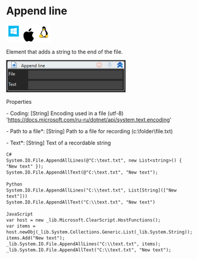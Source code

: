 # Append line

![](<../../../.gitbook/assets/image (47).png>)

Element that adds a string to the end of the file.

![](<../../../.gitbook/assets/1 (123).png>)

Properties

&#x20;\- Coding: \[String] Encoding used in a file (utf-8) 'https://docs.microsoft.com/ru-ru/dotnet/api/system.text.encoding'

&#x20;\- Path to a file\*: \[String] Path to a file for recording (c:\folder\file.txt)

&#x20;\- Text\*: \[String] Text of a recordable string

```
C#
System.IO.File.AppendAllLines(@"C:\text.txt", new List<string>() { "New text" });
System.IO.File.AppendAllText(@"C:\text.txt", "New text");

Python
System.IO.File.AppendAllLines("C:\\text.txt", List[String](["New text"]))
System.IO.File.AppendAllText("C:\\text.txt", "New text")

JavaScript
var host = new _lib.Microsoft.ClearScript.HostFunctions();
var items = host.newObj(_lib.System.Collections.Generic.List(_lib.System.String));
items.Add("New text");
_lib.System.IO.File.AppendAllLines("C:\\text.txt", items);
_lib.System.IO.File.AppendAllText("C:\\text.txt", "New text");
```
